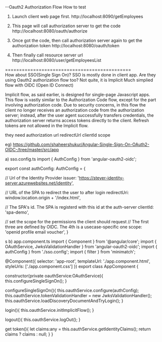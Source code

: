 --Oauth2 Authorization Flow
How to test

1) Launch client web page first.
	http://localhost:8090/getEmployees


2) This page will call authorization server to get the code
	http://localhost:8080/oauth/authorize

3) Once got the code, then call authorization server again to get the authorization token
	http://localhost:8080/oauth/token

4) Then finally call resource server url
	http://localhost:8080/user/getEmployeesList

=============================================	
How about SSO(Single Sign On)?
SSO is mostly done in client app.
Are they using Oauth2 authorization flow too? 
Not quite, it is Implicit
Much simplied flow with OIDC (Open ID Connect)

Implicit flow, as said earlier, is designed for single-page Javascript apps. This flow is vastly similar to the Authorization Code flow, 
except for the part involving authorization code. Due to security concerns, in this flow the client no longer receives an authorization 
code from the authorization server; instead, after the user agent successfully transfers credentials, the authorization server returns 
access tokens directly to the client. Refresh tokens are not allowed in the Implicit flow.


they need 
	authorization url
	redirectUrl
	clientId
	scope
	
eg)
https://github.com/shaheershukur/Angular-Single-Sign-On-OAuth2-OIDC-/tree/master/src/app

a) sso.config.ts 
import { AuthConfig } from 'angular-oauth2-oidc';

export const authConfig: AuthConfig = {

  // Url of the Identity Provider
  issuer: 'https://steyer-identity-server.azurewebsites.net/identity',

  // URL of the SPA to redirect the user to after login
  redirectUri: window.location.origin + '/index.html',

  // The SPA's id. The SPA is registerd with this id at the auth-server
  clientId: 'spa-demo',

  // set the scope for the permissions the client should request
  // The first three are defined by OIDC. The 4th is a usecase-specific one
  scope: 'openid profile email voucher',
}

s
b) app.component.ts
import { Component } from '@angular/core';
import { OAuthService, JwksValidationHandler } from 'angular-oauth2-oidc';
import { authConfig } from './sso.config';
import { filter } from 'minimatch';

@Component({
  selector: 'app-root',
  templateUrl: './app.component.html',
  styleUrls: ['./app.component.css']
})
export class AppComponent {

  constructor(private oauthService:OAuthService){
    this.configureSingleSignOn();
  }

  configureSingleSignOn(){
    this.oauthService.configure(authConfig);
    this.oauthService.tokenValidationHandler = new JwksValidationHandler();
    this.oauthService.loadDiscoveryDocumentAndTryLogin();
  }

  login(){
    this.oauthService.initImplicitFlow();
  }
  
  logout(){
    this.oauthService.logOut();
  }

  get token(){
    let claims:any = this.oauthService.getIdentityClaims();
    return claims ? claims : null;
  }
}